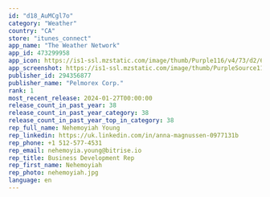```yaml
---
id: "d18_AuMCgl7o"
category: "Weather"
country: "CA"
store: "itunes_connect"
app_name: "The Weather Network"
app_id: 473299958
app_icon: https://is1-ssl.mzstatic.com/image/thumb/Purple116/v4/73/d2/6c/73d26c8e-794a-7215-6aa2-6338677ed9c6/AppIcon-0-0-1x_U007emarketing-0-6-0-85-220.png/1024x1024bb.png
app_screenshot: https://is1-ssl.mzstatic.com/image/thumb/PurpleSource116/v4/44/73/d7/4473d742-3547-7c40-74d6-2be2b37f90a1/c7ca7fa9-ccd7-4ddb-840f-70309cc8a904_6.5_U201d_Display_EN_1__U2013_2.png/1242x2688bb.png
publisher_id: 294356877
publisher_name: "Pelmorex Corp."
rank: 1
most_recent_release: 2024-01-27T00:00:00
release_count_in_past_year: 38
release_count_in_past_year_category: 38
release_count_in_past_year_top_in_category: 38
rep_full_name: Nehemoyiah Young
rep_linkedin: https://uk.linkedin.com/in/anna-magnussen-0977131b
rep_phone: +1 512-577-4531
rep_email: nehemoyia.young@bitrise.io
rep_title: Business Development Rep
rep_first_name: Nehemoyiah
rep_photo: nehemoyiah.jpg
language: en
---
```

